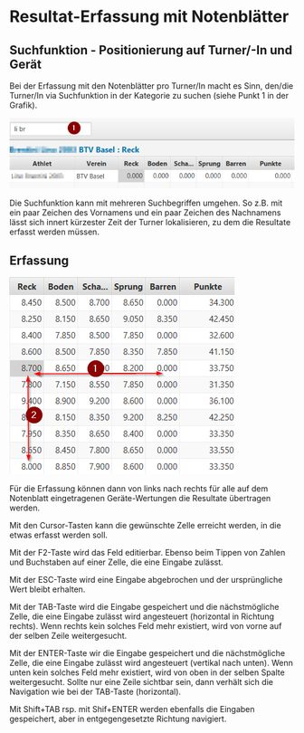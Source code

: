 # Resultat-Erfassung mit Notenblätter

## Suchfunktion - Positionierung auf Turner/-In und Gerät

Bei der Erfassung mit den Notenblätter pro Turner/In macht es Sinn, den/die Turner/In via Suchfunktion in der Kategorie zu suchen (siehe Punkt 1 in der Grafik).

![](<../assets/erfassung-nach-notenblatt (1).png>)

Die Suchfunktion kann mit mehreren Suchbegriffen umgehen. So z.B. mit ein paar Zeichen des Vornamens und ein paar Zeichen des Nachnamens lässt sich innert kürzester Zeit der Turner lokalisieren, zu dem die Resultate erfasst werden müssen.

## Erfassung

![](../assets/resultat-erfassung.png)

Für die Erfassung können dann von links nach rechts für alle auf dem Notenblatt eingetragenen Geräte-Wertungen die Resultate übertragen werden.

Mit den Cursor-Tasten kann die gewünschte Zelle erreicht werden, in die etwas erfasst werden soll.

Mit der F2-Taste wird das Feld editierbar. Ebenso beim Tippen von Zahlen und Buchstaben auf einer Zelle, die eine Eingabe zulässt.

Mit der ESC-Taste wird eine Eingabe abgebrochen und der ursprüngliche Wert bleibt erhalten.

Mit der TAB-Taste wird die Eingabe gespeichert und die nächstmögliche Zelle, die eine Eingabe zulässt wird angesteuert (horizontal in Richtung rechts). Wenn rechts kein solches Feld mehr existiert, wird von vorne auf der selben Zeile weitergesucht.

Mit der ENTER-Taste wir die Eingabe gespeichert und die nächstmögliche Zelle, die eine Eingabe zulässt wird angesteuert (vertikal nach unten). Wenn unten kein solches Feld mehr existiert, wird von oben in der selben Spalte weitergesucht. Sollte nur eine Zeile sichtbar sein, dann verhält sich die Navigation wie bei der TAB-Taste (horizontal).

Mit Shift+TAB rsp. mit Shif+ENTER werden ebenfalls die Eingaben gespeichert, aber in entgegengesetzte Richtung navigiert.
